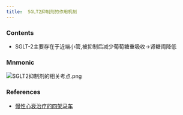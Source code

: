 ```yaml
---
title:  SGLT2抑制剂的作用机制
--- 
```


### Contents
- SGLT-2主要存在于近端小管,被抑制后减少葡萄糖重吸收→肾糖阈降低

### Mnmonic
![SGLT2抑制剂的相关考点.png](/note-images/SGLT2抑制剂的相关考点.png)

### References
- [慢性心衰治疗的四架马车](/慢性心衰治疗的四架马车)
